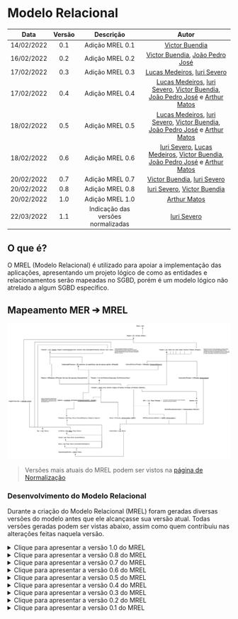 # Modelo Relacional

|    Data    | Versão | Descrição | Autor |
| :---: | :----: | :---: | :---: |
| 14/02/2022 | 0.1 | Adição MREL 0.1 | [Victor Buendia](https://github.com/Victor-Buendia) |
| 16/02/2022 | 0.2 | Adição MREL 0.2 | [Victor Buendia](https://github.com/Victor-Buendia), [João Pedro José](https://github.com/sudjoao) |
| 17/02/2022 | 0.3 | Adição MREL 0.3 | [Lucas Medeiros](https://github.com/medeiroslucas), [Iuri Severo](https://github.com/iurisevero) |
| 17/02/2022 | 0.4 | Adição MREL 0.4 | [Lucas Medeiros](https://github.com/medeiroslucas), [Iuri Severo](https://github.com/iurisevero), [Victor Buendia](https://github.com/Victor-Buendia), [João Pedro José](https://github.com/sudjoao) e [Arthur Matos](https://github.com/Arthur-Gaudium)  |
| 18/02/2022 | 0.5 | Adição MREL 0.5 | [Lucas Medeiros](https://github.com/medeiroslucas), [Iuri Severo](https://github.com/iurisevero), [Victor Buendia](https://github.com/Victor-Buendia), [João Pedro José](https://github.com/sudjoao) e [Arthur Matos](https://github.com/Arthur-Gaudium)  |
| 18/02/2022 | 0.6 | Adição MREL 0.6 | [Iuri Severo](https://github.com/iurisevero), [Lucas Medeiros](https://github.com/medeiroslucas), [Victor Buendia](https://github.com/Victor-Buendia), [João Pedro José](https://github.com/sudjoao) e [Arthur Matos](https://github.com/Arthur-Gaudium)  |
| 20/02/2022 | 0.7 | Adição MREL 0.7 | [Victor Buendia](https://github.com/Victor-Buendia), [Iuri Severo](https://github.com/iurisevero) |
| 20/02/2022 | 0.8 | Adição MREL 0.8 | [Iuri Severo](https://github.com/iurisevero), [Victor Buendia](https://github.com/Victor-Buendia) |
| 20/02/2022 | 1.0 | Adição MREL 1.0 | [Arthur Matos](https://github.com/Arthur-Gaudium) |
| 22/03/2022 | 1.1 | Indicação das versões normalizadas | [Iuri Severo](https://github.com/iurisevero) |

## O que é?

O MREL (Modelo Relacional) é utilizado para apoiar a implementação das aplicações, apresentando um projeto lógico de como as entidades e relacionamentos serão mapeadas no SGBD, porém é um modelo lógico não atrelado a algum SGBD específico.

## Mapeamento MER ➔ MREL

![MREL v1.0](../Assets/Images/MREL/MRELv1.0.png)

> Versões mais atuais do MREL podem ser vistos na [página de Normalização](/MRELNormalizado/MRELNormalizado.md)

### Desenvolvimento do Modelo Relacional

Durante a criação do Modelo Relacional (MREL) foram geradas diversas versões do modelo antes que ele alcançasse sua versão atual. Todas versões geradas podem ser vistas abaixo, assim como quem contribuiu nas alterações feitas naquela versão.


<details>
<summary>Clique para apresentar a versão 1.0 do MREL</summary>

As modificações realizadas nesta versão foram:
- *Apenas revisão de primeira versão final*

![MREL v1.0](../Assets/Images/MREL/MRELv1.0.png)

**Autor(es):** [Arthur Matos](https://github.com/Arthur-Gaudium)<br><br>
</details>

<details>
<summary>Clique para apresentar a versão 0.8 do MREL</summary>

As modificações realizadas nesta versão foram:
- Remoção da tabela TreinadorCapturaInstanciaDePokemon, que estava duplicada
- Organização do diagrama, reduzindo o número de linha sobrepostas

![MREL v0.8](../Assets/Images/MREL/MRELv0.8.png)

**Autor(es):** [Iuri Severo](https://github.com/iurisevero), [Victor Buendia](https://github.com/Victor-Buendia)<br><br>
</details>

<details>
<summary>Clique para apresentar a versão 0.7 do MREL</summary>

As modificações realizadas nesta versão foram:
- Criação da tabela da agregação "Captura"
- Criação da tabela "Vende" para conectar o ternário Treinador, Instância e Vendedor
- Criação do mapeamento de chaves estrangeiras em vermelho
- Na instância de pokemón, retiramos id_pokemon como chave primária

![MREL v0.7](../Assets/Images/MREL/MRELv0.7.png)

**Autor(es):** [Victor Buendia](https://github.com/Victor-Buendia), [Iuri Severo](https://github.com/iurisevero)<br><br>
</details>

<details>
<summary>Clique para apresentar a versão 0.6 do MREL</summary>

As modificações realizadas nesta versão foram:
- Adição da generalização NPC
- Mapeamento das alguns relacionamentos N:M :
    - Vendedor \<guarda> Instancia de Item;
    - Professor \<instrui> Treinador;

![MREL v0.6](../Assets/Images/MREL/MRELv0.6.png)

**Autor(es):** [Iuri Severo](https://github.com/iurisevero), [João Pedro José](https://github.com/sudjoao) <br><br>
</details>

<details>
<summary>Clique para apresentar a versão 0.5 do MREL</summary>

As modificações realizadas nesta versão foram:
- Mapeamento das alguns relacionamentos 1:N :
    - Pokémon \<referencia> Instancia Pokémon;
    - Treinador \<captura> Instancia Pokémon;
    - Pokedex \<registra> Pokémon;
    - Mochila \<guarda> Instancia Item;
    - Posição \<forma> Região.
    - Mapa \<contem> Região.
    - Região \<possui> Tipo.
    
Nesta etapa iniciamos o passo 4 de mapear relacionamentos 1:N.

![MREL v0.5](../Assets/Images/MREL/MRELv0.5.png)

**Autor(es):** Todos os membros <br><br>
</details>

<details>
<summary>Clique para apresentar a versão 0.4 do MREL</summary>

As modificações realizadas nesta versão foram:
- Mapeamento das alguns relacionamentos 1:1 :
    - Posição \<contem> Instancia Pokémon;
    - Posição \<comporta> Instancia Item;
    - Treinador \<possui> Pokedex;
    - Tipo \<forma> Evostone;
    - Posição \<contém> Treinador.
    - Pokémon \<evolui> Pokémon.
    
Nesta etapa iniciamos o passo 3 de mapear relacionamentos 1:1.

![MREL v0.4](../Assets/Images/MREL/MRELv0.4.png)

**Autor(es):** Todos os membros <br><br>

</details>

<details>
<summary>Clique para apresentar a versão 0.3 do MREL</summary>

As modificações realizadas nesta versão foram:
- Mapeamento das entidades fracas:
    - Instância de Candy
    - Instância de Berry
    - Instância de Pokebola
    
Nesta etapa continuamos o passo 2 de mapear entidades fracas.

![MREL v0.3](../Assets/Images/MREL/MRELv0.3.png)

**Autor(es):** [Lucas Medeiros](https://github.com/medeiroslucas), [Iuri Severo](https://github.com/iurisevero) <br><br>

</details>

<details>
<summary>Clique para apresentar a versão 0.2 do MREL</summary>

As modificações realizadas nesta versão foram:
- Mapeamento das entidades:
    - Instância de Pokemón
    - EvoStone
    - Candy
    - Berry
    - Pokebola
    - NPC
    - Pokedex
    - Treinador
    
Nesta etapa finalizamos o passo 1 de mapear todas as entidades e começamos a etapa 2 de mapear entidades fracas *(Instância de Pokemón)*.

![MREL v0.2](../Assets/Images/MREL/MRELv0.2.png)

**Autor(es):** [Victor Buendia](https://github.com/Victor-Buendia), [João Pedro José](https://github.com/sudjoao)<br><br>

</details>

<details>
<summary>Clique para apresentar a versão 0.1 do MREL</summary>

![MREL v0.1](../Assets/Images/MREL/MRELv0.1.png)

**Autor(es):** [Victor Buendia](https://github.com/Victor-Buendia)<br><br>

</details>
